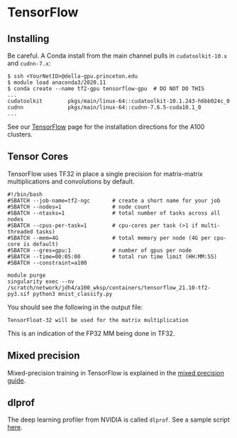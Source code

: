 # TensorFlow

## Installing

Be careful. A Conda install from the main channel pulls in `cudatoolkit-10.x` and `cudnn-7.x`:

```
$ ssh <YourNetID>@della-gpu.princeton.edu
$ module load anaconda3/2020.11
$ conda create --name tf2-gpu tensorflow-gpu  # DO NOT DO THIS
...
cudatoolkit        pkgs/main/linux-64::cudatoolkit-10.1.243-h6bb024c_0
cudnn              pkgs/main/linux-64::cudnn-7.6.5-cuda10.1_0
...
```

See our [TensorFlow](https://researchcomputing.princeton.edu/support/knowledge-base/tensorflow) page for the installation directions for the A100 clusters.

## Tensor Cores

TensorFlow uses TF32 in place a single precision for matrix-matrix multiplications and convolutions by default.

```
#!/bin/bash
#SBATCH --job-name=tf2-ngc       # create a short name for your job
#SBATCH --nodes=1                # node count
#SBATCH --ntasks=1               # total number of tasks across all nodes
#SBATCH --cpus-per-task=1        # cpu-cores per task (>1 if multi-threaded tasks)
#SBATCH --mem=4G                 # total memory per node (4G per cpu-core is default)
#SBATCH --gres=gpu:1             # number of gpus per node
#SBATCH --time=00:05:00          # total run time limit (HH:MM:SS)
#SBATCH --constraint=a100

module purge
singularity exec --nv /scratch/network/jdh4/a100_wksp/containers/tensorflow_21.10-tf2-py3.sif python3 mnist_classify.py
```

You should see the following in the output file:

```
TensorFloat-32 will be used for the matrix multiplication
```

This is an indication of the FP32 MM being done in TF32.

## Mixed precision

Mixed-precision training in TensorFlow is explained in the [mixed precision guide](https://www.tensorflow.org/guide/mixed_precision).

## dlprof

The deep learning profiler from NVIDIA is called `dlprof`. See a sample script [here](https://github.com/PrincetonUniversity/gpu_programming_intro/blob/master/04_gpu_tools/README.md#dlprof).
